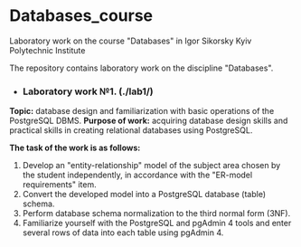 # Databases_course
Laboratory work on the course "Databases" in Igor Sikorsky Kyiv Polytechnic Institute

The repository contains laboratory work on the discipline "Databases".

- ### Laboratory work №1. (./lab1/)
 **Topic:** database design and familiarization with basic operations of the PostgreSQL DBMS.
 **Purpose of work:** acquiring database design skills and practical skills in creating relational databases using PostgreSQL.
 
 **The task of the work is as follows:**
   1. Develop an "entity-relationship" model of the subject area chosen by the student independently, in accordance with the "ER-model requirements" item.
   2. Convert the developed model into a PostgreSQL database (table) schema.
   3. Perform database schema normalization to the third normal form (3NF).
   4. Familiarize yourself with the PostgreSQL and pgAdmin 4 tools and enter several rows of data into each table using pgAdmin 4.

